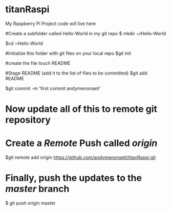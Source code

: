 titanRaspi
==========

My Raspberry Pi Project code will live here

#Create a subfolder called Hello-World in my git repo
$ mkdir ~/Hello-World

$cd ~Hello-World

#Initialize this folder with git files  on your local repo
$git init

#create the file
touch README

#Stage README (add it to the list of files to be committed)
$git add README

$git commit -m 'first commit andymenonseti'

# Now update all of this to remote git repository
# Create a *Remote* Push called *origin*
$git remote add origin https://github.com/andymenonseti/titanRaspi.git

# Finally, push the updates to the *master* branch
$ git push origin master
